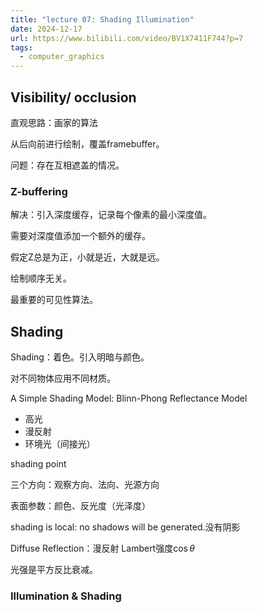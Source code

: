 ```yaml
---
title: "lecture 07: Shading Illumination"
date: 2024-12-17
url: https://www.bilibili.com/video/BV1X7411F744?p=7
tags:
  - computer_graphics
---
```


## Visibility/ occlusion

直观思路：画家的算法

从后向前进行绘制，覆盖framebuffer。

问题：存在互相遮盖的情况。

### Z-buffering

解决：引入深度缓存，记录每个像素的最小深度值。

需要对深度值添加一个额外的缓存。

假定Z总是为正，小就是近，大就是远。

绘制顺序无关。

最重要的可见性算法。

## Shading

Shading：着色。引入明暗与颜色。

对不同物体应用不同材质。

A Simple Shading Model: Blinn-Phong Reflectance Model

- 高光
- 漫反射
- 环境光（间接光）

shading point

三个方向：观察方向、法向、光源方向

表面参数：颜色、反光度（光泽度）

shading is local: no shadows will be generated.没有阴影

Diffuse Reflection：漫反射 Lambert强度$\cos{\theta}$

光强是平方反比衰减。

### Illumination & Shading
